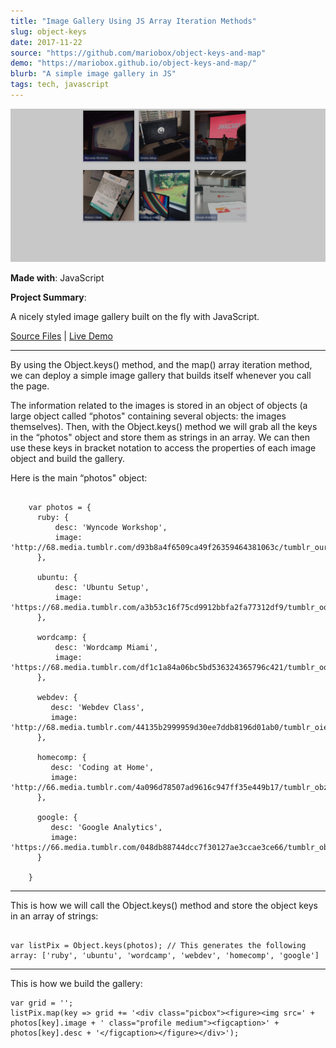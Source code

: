 ```yaml
---
title: "Image Gallery Using JS Array Iteration Methods"
slug: object-keys
date: 2017-11-22
source: "https://github.com/mariobox/object-keys-and-map"
demo: "https://mariobox.github.io/object-keys-and-map/"
blurb: "A simple image gallery in JS"
tags: tech, javascript
---
```


<img src="../img/gallery.png" class="profile">

**Made with**: <i class="icon-javascript-alt"></i> JavaScript

**Project Summary**:

A nicely styled image gallery built on the fly with JavaScript.

[Source Files](https://github.com/mariobox/object-keys-and-map) | [Live Demo](https://mariobox.github.io/object-keys-and-map/)<hr class="art" />

By using the Object.keys() method, and the map() array iteration method, we can deploy a simple image gallery that builds itself whenever you call the page.

The information related to the images is stored in an object of objects (a large object called &#8220;photos" containing several objects: the images themselves). Then, with the Object.keys() method we will grab all the keys in the &#8220;photos" object and store them as strings in an array. We can then use these keys in bracket notation to access the properties of each image object and build the gallery.

Here is the main &#8220;photos" object:

<pre><code>
	var photos = {
	  ruby: {
	      desc: 'Wyncode Workshop',
	      image: 'http://68.media.tumblr.com/d93b8a4f6509ca49f26359464381063c/tumblr_ourbmw8Fw91qz7ur9o1_1280.jpg',
	  },

	  ubuntu: {
	      desc: 'Ubuntu Setup',
	      image: 'https://68.media.tumblr.com/a3b53c16f75cd9912bbfa2fa77312df9/tumblr_oqqkduUrGA1qz7ur9o1_540.jpg',
	  },

	  wordcamp: {
	      desc: 'Wordcamp Miami',
	      image: 'https://68.media.tumblr.com/df1c1a84a06bc5bd536324365796c421/tumblr_oqqkduUrGA1qz7ur9o2_540.jpg',
	  },

	  webdev: {
	     desc: 'Webdev Class',
	     image: 'http://68.media.tumblr.com/44135b2999959d30ee7ddb8196d01ab0/tumblr_oie5odPDhZ1qz7ur9o1_540.jpg',
	  },

	  homecomp: {
	     desc: 'Coding at Home',
	     image: 'http://66.media.tumblr.com/4a096d78507ad9616c947ff35e449b17/tumblr_obza4vDzSq1qz7ur9o2_540.jpg',
	  },

	  google: {
	     desc: 'Google Analytics',
	     image: 'https://66.media.tumblr.com/048db88744dcc7f30127ae3ccae3ce66/tumblr_obzbaq5C0Z1qz7ur9o1_540.jpg', 
	  }

	}
</code></pre>

<hr />
<p>This is how we will call the Object.keys() method and store the object keys in an array of strings:</p>

<pre><code>
var listPix = Object.keys(photos); // This generates the following array: ['ruby', 'ubuntu', 'wordcamp', 'webdev', 'homecomp', 'google']
</code></pre>

<hr />
<p>This is how we build the gallery:</p>

```
var grid = '';
listPix.map(key => grid += '<div class="picbox"><figure><img src=' + photos[key].image + ' class="profile medium"><figcaption>' + photos[key].desc + '</figcaption></figure></div>');

```



























